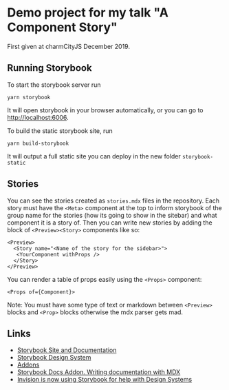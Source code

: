 # Demo project for my talk "A Component Story" 

First given at charmCityJS December 2019. 

## Running Storybook

To start the storybook server run 

`yarn storybook` 

It will open storybook in your browser automatically, or you can go to [http://localhost:6006](http://localhost:6006). 

To build the static storybook site, run 

`yarn build-storybook` 

It will output a full static site you can deploy in the new folder `storybook-static`

## Stories

You can see the stories created as `stories.mdx` files in the repository. Each story must have the `<Meta>` component at the top to inform storybook of the group name for the stories (how its going to show in the sitebar) and what component it is a story of. Then you can write new stories by adding the block of `<Preview><Story>` components like so: 

```
<Preview>
  <Story name="<Name of the story for the sidebar>">
   <YourComponent withProps />
  </Story>
</Preview>
```

You can render a table of props easily using the `<Props>` component: 

```
<Props of={Component}>
```

Note: You must have some type of text or markdown between `<Preview>` blocks and `<Prop>` blocks otherwise the mdx parser gets mad. 

## Links

* [Storybook Site and Documentation](https://storybook.js.org)
* [Storybook Design System](https://storybook-design-system.netlify.com)
* [Addons](https://storybook.js.org/addons/)
* [Storybook Docs Addon. Writing documentation with MDX](https://github.com/storybookjs/storybook/tree/master/addons/docs)
* [Invision is now using Storybook for help with Design Systems](https://www.invisionapp.com/inside-design/category/storybook/)
